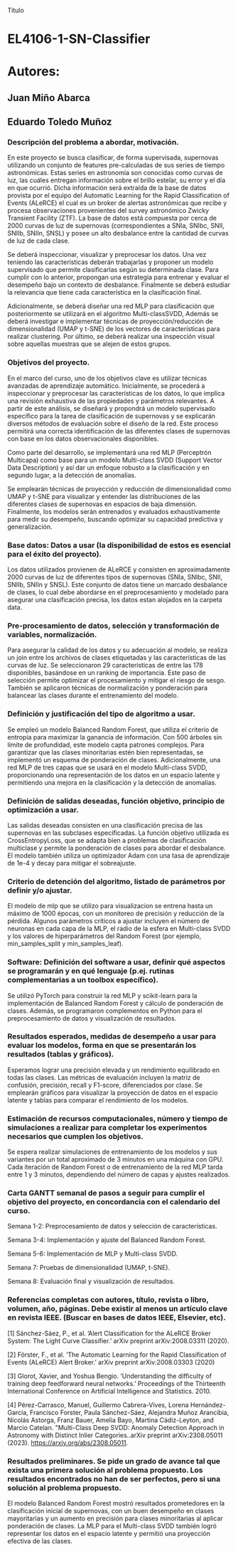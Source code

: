 Título
# EL4106-1-SN-Classifier
# Autores:

## Juan Miño Abarca

## Eduardo Toledo Muñoz

### Descripción del problema a abordar, motivación.

En este proyecto se busca clasificar, de forma supervisada, supernovas utilizando un conjunto de
features pre-calculadas de sus series de tiempo astronómicas. Estas series en astronomía son conocidas como curvas de luz, las cuáles entregan información sobre el brillo estelar, su error y el día en que
ocurrió. Dicha información será extraída de la base de datos provista por el equipo del Automatic
Learning for the Rapid Classification of Events (ALeRCE) el cual es un broker de alertas astronómicas que recibe y procesa observaciones provenientes del survey astronómico Zwicky Transient Facility
(ZTF). La base de datos está compuesta por cerca de 2000 curvas de luz de supernovas (correspondientes a SNIa, SNIbc, SNII, SNIIb, SNIIn, SNSL) y posee un alto desbalance entre la cantidad de
curvas de luz de cada clase.


Se deberá inspeccionar, visualizar y preprocesar los datos. Una vez teniendo las características deberán trabajarlas y proponer un modelo supervisado que permite clasificarlas según su determinada
clase. Para cumplir con lo anterior, propongan una estrategia para entrenar y evaluar el desempeño
bajo un contexto de desbalance. Finalmente se deberá estudiar la relevancia que tiene cada característica en la clasificación final.


Adicionalmente, se deberá diseñar una red MLP para clasificación que posteriormente se utilizará
en el algoritmo Multi-classSVDD, Además se deberá investigar e implementar técnicas de proyección/reducción de dimensionalidad (UMAP y t-SNE) de los vectores de características para realizar
clustering. Por último, se deberá realizar una inspección visual sobre aquellas muestras que se alejen
de estos grupos.


### Objetivos del proyecto.

En el marco del curso, uno de los objetivos clave es utilizar técnicas avanzadas de aprendizaje
automático. Inicialmente, se procederá a inspeccionar y preprocesar las características de los datos,
lo que implica una revisión exhaustiva de las propiedades y parámetros relevantes. A partir de este
análisis, se diseñará y propondrá un modelo supervisado específico para la tarea de clasificación de
supernovas y se explicarán diversos métodos de evaluación sobre el diseño de la red. Este proceso
permitirá una correcta identificación de las diferentes clases de supernovas con base en los datos
observacionales disponibles.


Como parte del desarrollo, se implementará una red MLP (Perceptrón Multicapa) como base para
un modelo Multi-class SVDD (Support Vector Data Description) y así dar un enfoque robusto a la
clasificación y en segundo lugar, a la detección de anomalías.


Se emplearán técnicas de proyección y reducción de dimensionalidad como UMAP y t-SNE para
visualizar y entender las distribuciones de las diferentes clases de supernovas en espacios de baja
dimensión. Finalmente, los modelos serán entrenados y evaluados exhaustivamente para medir su
desempeño, buscando optimizar su capacidad predictiva y generalización.


### Base datos: Datos a usar (la disponibilidad de estos es esencial para el éxito del proyecto).

Los datos utilizados provienen de ALeRCE y consisten en aproximadamente 2000 curvas de luz de diferentes tipos de supernovas (SNIa, SNIbc, SNII, SNIIb, SNIIn y SNSL). Este conjunto de datos tiene un marcado desbalance de clases, lo cual debe abordarse en el preprocesamiento y modelado para asegurar una clasificación precisa, los datos estan alojados en la carpeta data.


### Pre-procesamiento de datos, selección y transformación de variables, normalización.

Para asegurar la calidad de los datos y su adecuación al modelo, se realiza un join entre los archivos de clases etiquetadas y las características de las curvas de luz. Se seleccionaron 29 características de entre las 178 disponibles, basándose en un ranking de importancia. Este paso de selección permite optimizar el procesamiento y mitigar el riesgo de sesgo. También se aplicaron técnicas de normalización y ponderación para balancear las clases durante el entrenamiento del modelo.

### Definición y justificación del tipo de algoritmo a usar.

Se empleó un modelo Balanced Random Forest, que utiliza el criterio de entropía para maximizar la ganancia de información. Con 500 árboles sin límite de profundidad, este modelo capta patrones complejos. Para garantizar que las clases minoritarias estén bien representadas, se implementó un esquema de ponderación de clases. Adicionalmente, una red MLP de tres capas que se usará en el modelo Multi-class SVDD, proporcionando una representación de los datos en un espacio latente y permitiendo una mejora en la clasificación y la detección de anomalías.


### Definición de salidas deseadas, función objetivo, principio de optimización a usar.

Las salidas deseadas consisten en una clasificación precisa de las supernovas en las subclases especificadas. La función objetivo utilizada es CrossEntropyLoss, que se adapta bien a problemas de clasificación multiclase y permite la ponderación de clases para abordar el desbalance. El modelo también utiliza un optimizador Adam con una tasa de aprendizaje de 1e-4 y decay para mitigar el sobreajuste.

### Criterio de detención del algoritmo, listado de parámetros por definir y/o ajustar.

El modelo de mlp que se utilizo para visualizacion se entrena hasta un máximo de 1000 épocas, con un monitoreo de precisión y reducción de la pérdida. Algunos parámetros críticos a ajustar incluyen el número de neuronas en cada capa de la MLP, el radio de la esfera en Multi-class SVDD y los valores de hiperparámetros del Random Forest (por ejemplo, min_samples_split y min_samples_leaf).




### Software: Definición del software a usar, definir qué aspectos se programarán y en qué lenguaje (p.ej. rutinas complementarias a un toolbox específico).

Se utilizó PyTorch para construir la red MLP y scikit-learn para la implementación de Balanced Random Forest y cálculo de ponderación de clases. Además, se programaron complementos en Python para el preprocesamiento de datos y visualización de resultados.


### Resultados esperados, medidas de desempeño a usar para evaluar los modelos, forma en que se presentarán los resultados (tablas y gráficos).

Esperamos lograr una precisión elevada y un rendimiento equilibrado en todas las clases. Las métricas de evaluación incluyen la matriz de confusión, precisión, recall y F1-score, diferenciados por clase. Se emplearán gráficos para visualizar la proyección de datos en el espacio latente y tablas para comparar el rendimiento de los modelos.


### Estimación de recursos computacionales, número y tiempo de simulaciones a realizar para completar los experimentos necesarios que cumplen los objetivos.

Se espera realizar simulaciones de entrenamiento de los modelos y sus variantes por un total aproximado de 3 minutos en una máquina con GPU. Cada iteración de Random Forest o de entrenamiento de la red MLP tarda entre 1 y 3 minutos, dependiendo del número de capas y ajustes realizados.


### Carta GANTT semanal de pasos a seguir para cumplir el objetivo del proyecto, en concordancia con el calendario del curso.

Semana 1-2: Preprocesamiento de datos y selección de características.


Semana 3-4: Implementación y ajuste del Balanced Random Forest.


Semana 5-6: Implementación de MLP y Multi-class SVDD.


Semana 7: Pruebas de dimensionalidad (UMAP, t-SNE).


Semana 8: Evaluación final y visualización de resultados.


### Referencias completas con autores, título, revista o libro, volumen, año, páginas. Debe existir al menos un artículo clave en revista IEEE.  (Buscar en bases de datos IEEE, Elsevier, etc).

[1] Sánchez-Sáez, P., et al. ’Alert Classification for the ALeRCE Broker System: The Light Curve
Classifier.’ arXiv preprint arXiv:2008.03311 (2020).


[2] Förster, F., et al. ’The Automatic Learning for the Rapid Classification of Events (ALeRCE)
Alert Broker.’ arXiv preprint arXiv:2008.03303 (2020)


[3] Glorot, Xavier, and Yoshua Bengio. ’Understanding the difficulty of training deep feedforward
neural networks.’ Proceedings of the Thirteenth International Conference on Artificial Intelligence
and Statistics. 2010.


[4] Pérez-Carrasco, Manuel, Guillermo Cabrera-Vives, Lorena Hernández-García, Francisco Forster,
Paula Sánchez-Sáez, Alejandra Muñoz Arancibia, Nicolás Astorga, Franz Bauer, Amelia Bayo,
Martina Cádiz-Leyton, and Marcio Catelan. "Multi-Class Deep SVDD: Anomaly Detection Approach in Astronomy with Distinct Inlier Categories..arXiv preprint arXiv:2308.05011 (2023).
https://arxiv.org/abs/2308.05011.



### Resultados preliminares. Se pide un grado de avance tal que exista una primera solución al problema propuesto. Los resultados encontrados no han de ser perfectos, pero si una solución al problema propuesto.

El modelo Balanced Random Forest mostró resultados prometedores en la clasificación inicial de supernovas, con un buen desempeño en clases mayoritarias y un aumento en precisión para clases minoritarias al aplicar ponderación de clases. La MLP para el Multi-class SVDD también logró representar los datos en el espacio latente y permitió una proyección efectiva de las clases.
